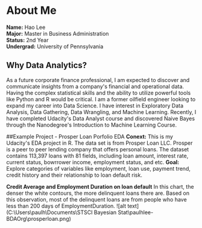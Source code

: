 # About Me
**Name:** Hao Lee   
**Major:** Master in Business Administration   
**Status:** 2nd Year   
**Undergrad:** University of Pennsylvania


## Why Data Analytics?
As a future corporate finance professional, I am expected to discover and communicate insights from a company's financial and operational data. Having the complex statistical skills and the ability to utilize powerful tools like Python and R would be critical. 
I am a former oilfield engineer looking to expand my career into Data Science. I have interest in Exploratory Data Analysis, Data Gathering, Data Wrangling, and Machine Learning. Recently, I have completed Udacity's Data Analyst course and discovered Naive Bayes through the Nanodegree's Introduction to Machine Learning Course.  

##Example Project - Prosper Loan Porfolio EDA
**Conext:** This is my Udacity's EDA project in R. The data set is from Prosper Loan LLC. Prosper is a peer to peer lending company that offers personal loans. The dataset contains 113,397 loans with 81 fields, including loan amount, interest rate, current status, bowrrower income, employment status, and etc.
**Goal:** Explore categories of variables like employment, loan use, payment trend, credit history and their relationship to loan default risk.

**Credit Average and Employment Duration on loan default**
In this chart, the denser the white contours, the more delinquent loans there are. Based on this observation, most of the delinquent loans are from people who have less than 200 days of EmploymentDuration. 
![alt text](C:\Users\paulh\Documents\STSCI Bayesian Stat\paulhlee-BDAOrg\prosperloan.png)